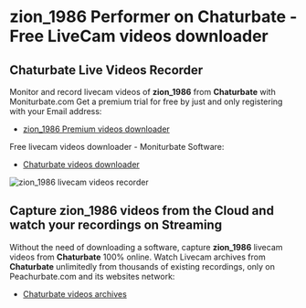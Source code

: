 # zion_1986 Performer on Chaturbate - Free LiveCam videos downloader

## Chaturbate Live Videos Recorder

Monitor and record livecam videos of **zion_1986** from **Chaturbate** with Moniturbate.com
Get a premium trial for free by just and only registering with your Email address:
* [zion_1986 Premium videos downloader](https://moniturbate.com/request-demo-licence-key.html)

Free livecam videos downloader - Moniturbate Software:
* [Chaturbate videos downloader](https://moniturbate.com/moniturbate-download-software.html)

![zion_1986 livecam videos recorder](https://peachurnet.com/templates/moniturbate-software.png)


## Capture zion_1986 videos from the Cloud and watch your recordings on Streaming

Without the need of downloading a software, capture **zion_1986** livecam videos from **Chaturbate** 100% online.
Watch Livecam archives from **Chaturbate** unlimitedly from thousands of existing recordings, only on Peachurbate.com and its websites network:
* [Chaturbate videos archives](https://peachurnet.com/)